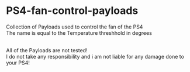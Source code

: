 # PS4-fan-control-payloads
Collection of Payloads used to control the fan of the PS4</br>
The name is equal to the Temperature threshhold in degrees</br></br>

All of the Payloads are not tested!</br>
I do not take any responsibility and i am not liable for any damage done to your PS4!

